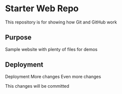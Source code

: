 # Starter Web Repo

This repository is for showing how Git and GitHub work

## Purpose

Sample website with plenty of files for demos

## Deployment

Deployment
More changes
Even more changes

This changes will be committed